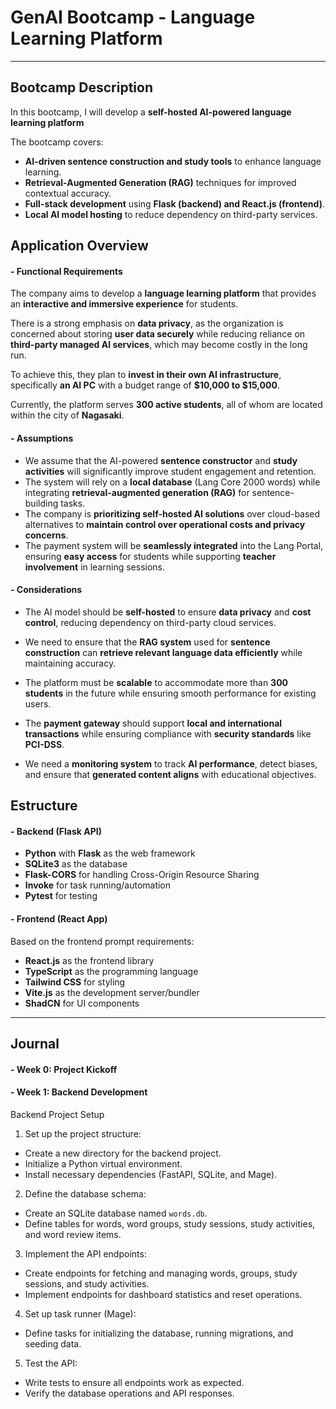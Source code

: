 # GenAI Bootcamp - Language Learning Platform

--------------------------------------------------------------------------------
## Bootcamp Description  

In this bootcamp, I will develop a **self-hosted AI-powered language learning platform**

The bootcamp covers:  

- **AI-driven sentence construction and study tools** to enhance language learning.  
- **Retrieval-Augmented Generation (RAG)** techniques for improved contextual accuracy.  
- **Full-stack development** using **Flask (backend) and React.js (frontend)**.  
- **Local AI model hosting** to reduce dependency on third-party services.  


## Application Overview
#### - Functional Requirements

The company aims to develop a **language learning platform** that provides an **interactive and immersive experience** for students.  

There is a strong emphasis on **data privacy**, as the organization is concerned about storing **user data securely** while reducing reliance on **third-party managed AI services**, which may become costly in the long run.  

To achieve this, they plan to **invest in their own AI infrastructure**, specifically **an AI PC** with a budget range of **$10,000 to $15,000**.  

Currently, the platform serves **300 active students**, all of whom are located within the city of **Nagasaki**.  

#### - Assumptions  

- We assume that the AI-powered **sentence constructor** and **study activities** will significantly improve student engagement and retention.  
- The system will rely on a **local database** (Lang Core 2000 words) while integrating **retrieval-augmented generation (RAG)** for sentence-building tasks.  
- The company is **prioritizing self-hosted AI solutions** over cloud-based alternatives to **maintain control over operational costs and privacy concerns**.  
- The payment system will be **seamlessly integrated** into the Lang Portal, ensuring **easy access** for students while supporting **teacher involvement** in learning sessions.  

#### - Considerations  

- The AI model should be **self-hosted** to ensure **data privacy** and **cost control**, reducing dependency on third-party cloud services.  

- We need to ensure that the **RAG system** used for **sentence construction** can **retrieve relevant language data efficiently** while maintaining accuracy.  

- The platform must be **scalable** to accommodate more than **300 students** in the future while ensuring smooth performance for existing users.  

- The **payment gateway** should support **local and international transactions** while ensuring compliance with **security standards** like **PCI-DSS**.  

- We need a **monitoring system** to track **AI performance**, detect biases, and ensure that **generated content aligns** with educational objectives.  

## Estructure

#### - Backend (Flask API)

- **Python** with **Flask** as the web framework
- **SQLite3** as the database
- **Flask-CORS** for handling Cross-Origin Resource Sharing
- **Invoke** for task running/automation
- **Pytest** for testing

#### - Frontend (React App)

Based on the frontend prompt requirements:

- **React.js** as the frontend library
- **TypeScript** as the programming language
- **Tailwind CSS** for styling
- **Vite.js** as the development server/bundler
- **ShadCN** for UI components


----- 
## Journal

#### - Week 0: Project Kickoff

#### - Week 1: Backend Development

 Backend Project Setup

 1. Set up the project structure:

- Create a new directory for the backend project.
- Initialize a Python virtual environment.
- Install necessary dependencies (FastAPI, SQLite, and Mage).

 2. Define the database schema:

- Create an SQLite database named `words.db`.
- Define tables for words, word groups, study sessions, study activities, and word review items.

 3. Implement the API endpoints:

- Create endpoints for fetching and managing words, groups, study sessions, and study activities.
- Implement endpoints for dashboard statistics and reset operations.

 4. Set up task runner (Mage):

- Define tasks for initializing the database, running migrations, and seeding data.

 5. Test the API:

- Write tests to ensure all endpoints work as expected.
- Verify the database operations and API responses.